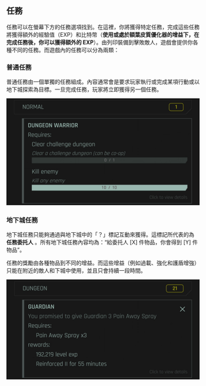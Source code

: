 ## 任務
任務可以在螢幕下方的任務選項找到。在這裡，你將獲得特定任務，完成這些任務將獲得額外的經驗值（EXP）和比特幣（**使用或處於額葉皮質優化器的增益下，在完成任務後，你可以獲得額外的 EXP**）。由列印裝備到擊敗敵人，遊戲會提供你各種不同的任務。而遊戲內的任務可以分為兩類：

### 普通任務
普通任務由一個單獨的任務組成。內容通常會是要求玩家執行或完成某項行動或以地下城探索為目標。一旦完成任務，玩家將立即獲得另一個任務。

![QuestTab1](/resources/mobile-tutorial/QuestTab1.png)

### 地下城任務
地下城任務只能夠通過與地下城中的「？」標記互動來獲得。這標記所代表的為 **任務委托人** 。所有地下城任務內容均為：“給委托人 [X] 件物品，你會得到 [Y] 件物品”。

任務的獎勵由各種物品到不同的增益。而這些增益（例如過載、強化和護盾增強）只能在附近的敵人和下城中使用，並且只會持續一段時間。

![QuestTab2](/resources/mobile-tutorial/QuestTab2.png)
